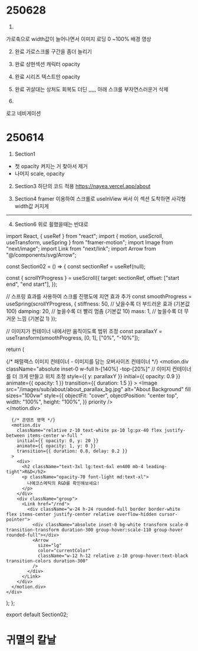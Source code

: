 # 250628

1. 
가로축으로 width값이 늘어나면서
이미지 로딩 0 ~100%
배경 영상

2. 완료
가로스크롤 구간을 좀더 늘리기

3. 완료
상현섹션 캐릭터 opacity

4. 완료
시리즈 텍스트만 opacity

5. 완료
귀살대는 상처도 회복도 더딘 ,,,,,
아래 스크롤
부자연스러운거 삭제

6.
로고
네비게이션




# 250614

1. Section1
- 첫 opacity 켜지는 거 찾아서 제거
- 나머지 scale, opacity

2. Section3
하단의 코드 적용
https://nayea.vercel.app/about

3. Section4
framer 이용하여
스크롤로 useInView 써서 이 섹션 도착하면 사각형 width값 커지게

----------------------------------------------------------------------


4. Section6
위로 휠했을때는 반대로


import React, { useRef } from "react";
import { motion, useScroll, useTransform, useSpring } from "framer-motion";
import Image from "next/image";
import Link from "next/link";
import Arrow from "@/components/svg/Arrow";

const Section02 = () => {
  const sectionRef = useRef<HTMLDivElement>(null);

  const { scrollYProgress } = useScroll({
    target: sectionRef,
    offset: ["start end", "end start"],
  });

  // 스프링 효과를 사용하여 스크롤 진행도에 지연 효과 추가
  const smoothProgress = useSpring(scrollYProgress, {
    stiffness: 50, // 낮을수록 더 부드러운 효과 (기본값 100)
    damping: 20, // 높을수록 더 빨리 멈춤 (기본값 10)
    mass: 1, // 높을수록 더 무거운 느낌 (기본값 1)
  });

  // 이미지가 컨테이너 내에서만 움직이도록 범위 조정
  const parallaxY = useTransform(smoothProgress, [0, 1], ["0%", "-10%"]);

  return (
    <div
      ref={sectionRef}
      className="w-full h-[330px] relative overflow-hidden flex items-center justify-center"
    >
      {/* 패럴랙스 이미지 컨테이너 - 이미지를 담는 오버사이즈 컨테이너 */}
      <motion.div
        className="absolute inset-0 w-full h-[140%] -top-[20%]" // 이미지 컨테이너를 더 크게 만들고 위치 조정
        style={{ y: parallaxY }}
        initial={{ opacity: 0.9 }}
        animate={{ opacity: 1 }}
        transition={{ duration: 1.5 }}
      >
        <Image
          src="/images/sub/about/about_parallax_bg.jpg"
          alt="About Background"
          fill
          sizes="100vw"
          style={{
            objectFit: "cover",
            objectPosition: "center top",
            width: "100%",
            height: "100%",
          }}
          priority
        />
        <div className="absolute inset-0 bg-black/60"></div>
      </motion.div>

      {/* 콘텐츠 영역 */}
      <motion.div
        className="relative z-10 text-white px-10 lg:px-40 flex justify-between items-center w-full "
        initial={{ opacity: 0, y: 20 }}
        animate={{ opacity: 1, y: 0 }}
        transition={{ duration: 0.8, delay: 0.2 }}
      >
        <div>
          <h2 className="text-3xl lg:text-6xl en400 mb-4 leading-tight">R&D</h2>
          <p className="opacity-70 font-light md:text-xl">
            나예코스메틱의 R&D를 확인해보세요!
          </p>
        </div>
        <div className="group">
          <Link href="/rnd">
            <div className="w-24 h-24 rounded-full border border-white flex items-center justify-center relative overflow-hidden cursor-pointer">
              <div className="absolute inset-0 bg-white transform scale-0 transition-transform duration-300 group-hover:scale-110 group-hover rounded-full"></div>
              <Arrow
                size="lg"
                color="currentColor"
                className="w-12 h-12 relative z-10 group-hover:text-black transition-colors duration-300"
              />
            </div>
          </Link>
        </div>
      </motion.div>
    </div>
  );
};

export default Section02;


# 귀멸의 칼날